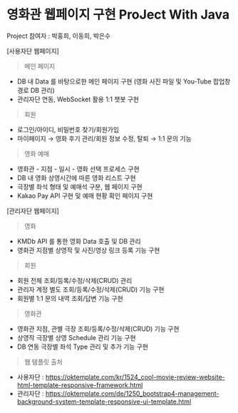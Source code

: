 # 영화관 웹페이지 구현 ProJect With Java


Project 참여자 : 박홍희, 이동희, 박은수

[사용자단 웹페이지]
> 메인 페이지
- DB 내 Data 를 바탕으로한 메인 페이지 구현
(영화 사진 파일 및 You-Tube 팝업창 경로 DB 관리)
- 관리자단 연동, WebSocket 활용 1:1 챗봇 구현

> 회원
- 로그인/아이디, 비밀번호 찾기/회원가입
- 마이페이지 → 영화 후기 관리/회원 정보 수정, 탈퇴
                   → 1:1 문의 기능

> 영화 예매
- 영화관 - 지점 - 일시 - 영화 선택 프로세스 구현
- DB 내 영화 상영시간에 따른 영화 리스트 구현
- 극장별 좌석 형태 및 예매석 구분, 웹 페이지 구현
- Kakao Pay API  구현 및 예매 현황 확인 페이지 구현

[관리자단 웹페이지]
> 영화
- KMDb API  를 통한 영화 Data 호출 및 DB 관리
- 영화관 지점별 상영작 및 사진/영상 링크 등록 기능 구현

> 회원
- 회원 전체 조회/등록/수정/삭제(CRUD) 관리
- 관리자 계정 별도 조회/등록/수정/삭제(CRUD) 기능 구현
- 회원별 1:1 문의 내역 조회/답변 기능 구현

> 영화관
- 영화관 지점, 관별 극장 조회/등록/수정/삭제(CRUD) 기능 구현
- 상영작 극장별 상영 Schedule 관리 기능 구현
- DB 연동 극장별 좌석 Type 관리 및 추가 기능 구현


> 웹 템플릿 출처
- 사용자단 : https://oktemplate.com/kr/1524_cool-movie-review-website-html-template-responsive-framework.html
- 관리자단 : https://oktemplate.com/de/1250_bootstrap4-management-background-system-template-responsive-ui-template.html

